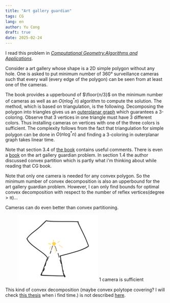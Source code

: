 ```yaml
---
title: "Art gallery guardian"
tags: CG
lang: en
author: Yu Cong
draft: true
date: 2025-02-24
---
```


I read this problem in [*Computational Geometry:Algorithms and Applications*](https://link.springer.com/book/10.1007/978-3-540-77974-2). 

Consider a art gallery whose shape is a 2D simple polygon without any hole. One is asked to put minimum number of 360° surveillance cameras such that every wall (every edge of the polygon) can be seen from at least one of the cameras.

The book provides a upperbound of $\floor{n/3}$ on the minimum number of cameras as well as an $O(n\log^* n)$ algorithm to compute the solution. The method, which is based on triangulation, is the following. Decomposing the polygon into triangles gives us an [outerplanar graph](https://en.wikipedia.org/wiki/Outerplanar_graph) which guarantees a 3-coloring. Observe that 3 vertices in one triangle must have 3 different colors. Thus installing cameras on vertices with one of the three colors is sufficient. The complexity follows from the fact that triangulation for simple polygon can be done in $O(n\log^* n)$ and finding a 3-coloring in outerplanar graph takes linear time.

Note that section 3.4 of [the book](https://link.springer.com/book/10.1007/978-3-540-77974-2) contains useful comments. There is even a [book](https://www.science.smith.edu/~jorourke/books/ArtGalleryTheorems/Art_Gallery_Full_Book.pdf) on the art gallery guardian problem. In section 1.4 the author discussed convex partition which is partly what i'm thinking about while reading that CG book.

Note that only one camera is needed for any convex polygon. So the minimum number of convex decomposition is also an upperbound for the art gallery guardian problem. However, I can only find bounds for optimal convex decomposition with respect to the number of reflex vertices(degree > π)...

Cameras can do even better than convex partitioning. 

<figure>
<img src="../images/art_gallery_guardian/ex.png" alt="1 camera is sufficient" style="width: 250px;" />
1 camera is sufficient
</figure>

This kind of convex decomposition (maybe convex polytope covering? I will check [this thesis](https://summit.sfu.ca/libraries/pdf.js/web/viewer.html?file=%2F%2Fsummit.sfu.ca%2F_flysystem%2Ffedora%2Fsfu_migrate%2F6812%2Fb17620697.pdf) when i find time.) is not described [here](https://en.wikipedia.org/wiki/Polygon_partition#Partition_a_polygon_into_convex_polygons).

